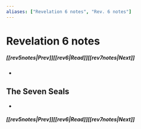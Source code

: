 ```yaml
---
aliases: ["Revelation 6 notes", "Rev. 6 notes"]
---
```

# Revelation 6 notes
##### <span class=arrow-left></span>[[rev5notes|Prev]]<span class=navigation-separator></span>[[rev6|Read]]<span class=navigation-separator></span>[[rev7notes|Next]]<span class=arrow-right></span>
- 
## The Seven Seals
- 
##### <span class=arrow-left></span>[[rev5notes|Prev]]<span class=navigation-separator></span>[[rev6|Read]]<span class=navigation-separator></span>[[rev7notes|Next]]<span class=arrow-right></span>